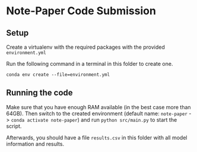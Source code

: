 # Note-Paper Code Submission

## Setup
Create a virtualenv with the required packages with the provided `environment.yml`

Run the following command in a terminal in this folder to create one.

```
conda env create --file=environment.yml
```

## Running the code

Make sure that you have enough RAM available (in the best case more than 64GB). Then switch to the created environment (default name: `note-paper` -> `conda activate note-paper`) and run `python src/main.py` to start the script.

Afterwards, you should have a file `results.csv` in this folder with all model information and results.
